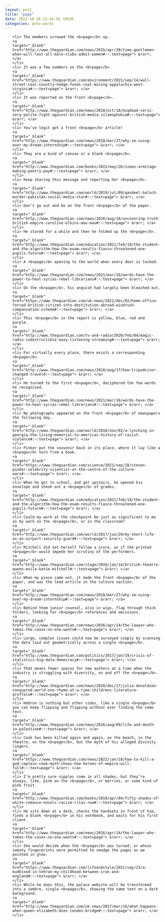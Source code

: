 ```yaml
---
layout: post
title: "page"
date: 2023-10-10 12:34:56 +0530
categories: auto-words
---
```

<ol>

    <li> The members screwed the <b>page</b> up.
    <a 
    target="_blank" 
    href="http://www.theguardian.com/news/2015/apr/30/time-gentlemen-when-will-last-all-male-clubs-admit-women#:~:text=page"> &rarr; </a>
    </li>
    <li> It was a few numbers on the <b>page</b>.
    <a 
    target="_blank" 
    href="https://www.theguardian.com/environment/2021/sep/14/wall-street-coal-country-hedge-funds-coal-mining-appalachia-west-virginia#:~:text=page"> &rarr; </a>
    </li>
    <li> It was reported on the front <b>page</b>.
    <a 
    target="_blank" 
    href="http://www.theguardian.com/news/2018/oct/18/miqdaad-versi-very-polite-fight-against-british-media-islamophobia#:~:text=page"> &rarr; </a>
    </li>
    <li> You’ve legit got a front <b>page</b> article!
    <a 
    target="_blank" 
    href="http://www.theguardian.com/news/2018/mar/27/why-im-suing-over-my-dream-internship#:~:text=page"> &rarr; </a>
    </li>
    <li> They are a kind of canvas or a blank <b>page</b>.
    <a 
    target="_blank" 
    href="http://www.theguardian.com/books/2015/may/26/simon-armitage-making-poetry-pay#:~:text=page"> &rarr; </a>
    </li>
    <li> Keep sharing this message and reporting her <b>page</b>.
    <a 
    target="_blank" 
    href="http://www.theguardian.com/world/2019/jul/09/qandeel-baloch-murder-pakistan-social-media-star#:~:text=page"> &rarr; </a>
    </li>
    <li> Don’t go out and be on the front <b>page</b> of the paper.
    <a 
    target="_blank" 
    href="http://www.theguardian.com/news/2016/aug/18/uncovering-truth-british-empire-caroline-elkins-mau-mau#:~:text=page"> &rarr; </a>
    </li>
    <li> He stared for a while and then he folded up the <b>page</b>.
    <a 
    target="_blank" 
    href="http://www.theguardian.com/education/2021/feb/18/the-student-and-the-algorithm-how-the-exam-results-fiasco-threatened-one-pupils-future#:~:text=page"> &rarr; </a>
    </li>
    <li> A <b>page</b> opening to the world when every door is locked.
    <a 
    target="_blank" 
    href="http://www.theguardian.com/news/2021/mar/16/words-have-the-power-to-heal-syrias-rebel-librarians#:~:text=page"> &rarr; </a>
    </li>
    <li> On the <b>page</b>, his anguish had largely been bleached out.
    <a 
    target="_blank" 
    href="https://www.theguardian.com/uk-news/2021/dec/02/home-office-forced-british-citizen-into-destitution-abroad-windrush-compensation-scheme#:~:text=page"> &rarr; </a>
    </li>
    <li> This <b>page</b> in the report is yellow, blue, red and purple.
    <a 
    target="_blank" 
    href="http://www.theguardian.com/tv-and-radio/2020/feb/04/magic-radio-indestructible-easy-listening-streaming#:~:text=page"> &rarr; </a>
    </li>
    <li> For virtually every place, there exists a corresponding <b>page</b>.
    <a 
    target="_blank" 
    href="http://www.theguardian.com/news/2018/aug/17/how-tripadvisor-changed-travel#:~:text=page"> &rarr; </a>
    </li>
    <li> He turned to the first <b>page</b>, deciphered the few words he recognised.
    <a 
    target="_blank" 
    href="http://www.theguardian.com/news/2021/mar/16/words-have-the-power-to-heal-syrias-rebel-librarians#:~:text=page"> &rarr; </a>
    </li>
    <li> No photographs appeared on the front <b>page</b> of newspapers the following day.
    <a 
    target="_blank" 
    href="http://www.theguardian.com/world/2016/nov/02/a-lynching-in-georgia-the-living-memorial-to-americas-history-of-racist-violence#:~:text=page"> &rarr; </a>
    </li>
    <li> Pinker put the souvenir back in its place, where it lay like a <b>page</b> torn from a book.
    <a 
    target="_blank" 
    href="https://www.theguardian.com/science/2021/sep/28/steven-pinker-celebrity-scientist-at-the-centre-of-the-culture-wars#:~:text=page"> &rarr; </a>
    </li>
    <li> When he got to school, and got upstairs, he opened his envelope and shook out a <b>page</b> of grades.
    <a 
    target="_blank" 
    href="http://www.theguardian.com/education/2021/feb/18/the-student-and-the-algorithm-how-the-exam-results-fiasco-threatened-one-pupils-future#:~:text=page"> &rarr; </a>
    </li>
    <li> Could my work at the checkpoint be just as significant to me as my work on the <b>page</b>, or in the classroom?
    <a 
    target="_blank" 
    href="http://www.theguardian.com/world/2017/jun/29/my-short-life-as-an-airport-security-guard#:~:text=page"> &rarr; </a>
    </li>
    <li> Mitchell did not herself follow a score, as if the printed <b>page</b> would impede her scrutiny of the performers.
    <a 
    target="_blank" 
    href="http://www.theguardian.com/stage/2016/jan/14/british-theatre-queen-exile-katie-mitchell#:~:text=page"> &rarr; </a>
    </li>
    <li> When my piece came out, it made the front <b>page</b> of the paper, and was the lead article in the culture section.
    <a 
    target="_blank" 
    href="http://www.theguardian.com/news/2018/mar/27/why-im-suing-over-my-dream-internship#:~:text=page"> &rarr; </a>
    </li>
    <li> Behind them junior counsel, also in wigs, flap through thick folders, looking for <b>page</b> references and omissions.
    <a 
    target="_blank" 
    href="http://www.theguardian.com/news/2016/apr/14/the-lawyer-who-takes-the-cases-no-one-wants#:~:text=page"> &rarr; </a>
    </li>
    <li> Large, complex issues could now be surveyed simply by scanning the data laid out geometrically across a single <b>page</b>.
    <a 
    target="_blank" 
    href="http://www.theguardian.com/politics/2017/jan/19/crisis-of-statistics-big-data-democracy#:~:text=page"> &rarr; </a>
    </li>
    <li> That means fewer spaces for new authors at a time when the industry is struggling with diversity, on and off the <b>page</b>.
    <a 
    target="_blank" 
    href="http://www.theguardian.com/news/2020/dec/17/julia-donaldson-conquered-world-one-rhyme-at-a-time-childrens-literature-gruffalo#:~:text=page"> &rarr; </a>
    </li>
    <li> Hebron is nothing but other sides, like a single <b>page</b> you can keep flipping and flipping without ever finding the same text.
    <a 
    target="_blank" 
    href="http://www.theguardian.com/news/2016/aug/09/life-and-death-in-palestine#:~:text=page"> &rarr; </a>
    </li>
    <li> Cook has been killed again and again, on the beach, in the theatre, on the <b>page</b>, but the myth of his alleged divinity lingers.
    <a 
    target="_blank" 
    href="https://www.theguardian.com/news/2022/jan/18/how-to-kill-a-god-captain-cook-myth-shows-how-heroes-of-empire-will-fall#:~:text=page"> &rarr; </a>
    </li>
    <li> I’m pretty sure nipples come in all shades, but they’re always, like, pink on the <b>page</b>, or berries, or some kind of pink fruit.
    <a 
    target="_blank" 
    href="http://www.theguardian.com/books/2019/apr/04/fifty-shades-of-white-romance-novels-racism-ritas-rwa#:~:text=page"> &rarr; </a>
    </li>
    <li> He sits down at a desk, checks the handsets in front of him, finds a blank <b>page</b> in his notebook, and waits for his first client.
    <a 
    target="_blank" 
    href="http://www.theguardian.com/news/2016/apr/14/the-lawyer-who-takes-the-cases-no-one-wants#:~:text=page"> &rarr; </a>
    </li>
    <li> She would decide when the <b>page</b> was turned, or whose sweaty fingerprints were permitted to smudge the pages as we pointed in glee.
    <a 
    target="_blank" 
    href="https://www.theguardian.com/lifeandstyle/2021/sep/23/a-mudblood-in-tehran-my-childhood-between-iran-and-england#:~:text=page"> &rarr; </a>
    </li>
    <li> While he does this, the palace website will be transformed into a sombre, single <b>page</b>, showing the same text on a dark background.
    <a 
    target="_blank" 
    href="http://www.theguardian.com/uk-news/2017/mar/16/what-happens-when-queen-elizabeth-dies-london-bridge#:~:text=page"> &rarr; </a>
    </li>